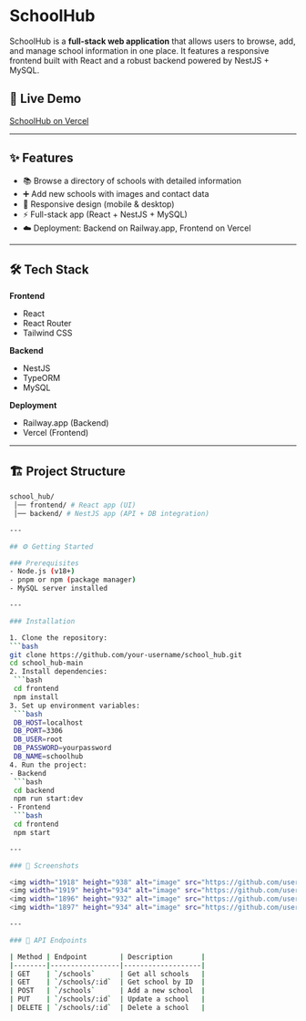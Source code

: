 # SchoolHub

SchoolHub is a **full-stack web application** that allows users to browse, add, and manage school information in one place.  It features a responsive frontend built with React and a robust backend powered by NestJS + MySQL. 

## 🚀 Live Demo
[SchoolHub on Vercel](https://school-hub-peach.vercel.app)

---

## ✨ Features
- 📚 Browse a directory of schools with detailed information  
- ➕ Add new schools with images and contact data  
- 📱 Responsive design (mobile & desktop)  
- ⚡ Full-stack app (React + NestJS + MySQL)  
- ☁️ Deployment: Backend on Railway.app, Frontend on Vercel  

---

## 🛠️ Tech Stack
**Frontend**
- React  
- React Router  
- Tailwind CSS  

**Backend**
- NestJS  
- TypeORM  
- MySQL  

**Deployment**
- Railway.app (Backend)  
- Vercel (Frontend)  

---

## 🏗️ Project Structure
   ```bash
   school_hub/
    │── frontend/ # React app (UI)
    │── backend/ # NestJS app (API + DB integration)

---

## ⚙️ Getting Started

### Prerequisites
- Node.js (v18+)  
- pnpm or npm (package manager)  
- MySQL server installed  

---

### Installation

1. Clone the repository:
   ```bash
   git clone https://github.com/your-username/school_hub.git
   cd school_hub-main
2. Install dependencies:
    ```bash
    cd frontend
    npm install
3. Set up environment variables:
    ```bash
    DB_HOST=localhost
    DB_PORT=3306
    DB_USER=root
    DB_PASSWORD=yourpassword
    DB_NAME=schoolhub
4. Run the project:
- Backend
    ```bash
    cd backend
    npm run start:dev
- Frontend
    ```bash
    cd frontend
    npm start

---

### 📸 Screenshots

<img width="1918" height="938" alt="image" src="https://github.com/user-attachments/assets/531d5755-7119-481c-ad92-69aab421afc9" />
<img width="1919" height="934" alt="image" src="https://github.com/user-attachments/assets/7cc5a7ba-ac75-4073-a9c5-d67ad0b87b54" />
<img width="1896" height="932" alt="image" src="https://github.com/user-attachments/assets/488e162d-492f-4e4a-a14b-36d5bc376ee1" />
<img width="1897" height="934" alt="image" src="https://github.com/user-attachments/assets/1e2baf7c-7193-42e7-b495-0ae9fb92c723" />

---

### 📡 API Endpoints

| Method | Endpoint        | Description       |
|--------|-----------------|-------------------|
| GET    | `/schools`      | Get all schools   |
| GET    | `/schools/:id`  | Get school by ID  |
| POST   | `/schools`      | Add a new school  |
| PUT    | `/schools/:id`  | Update a school   |
| DELETE | `/schools/:id`  | Delete a school   |
